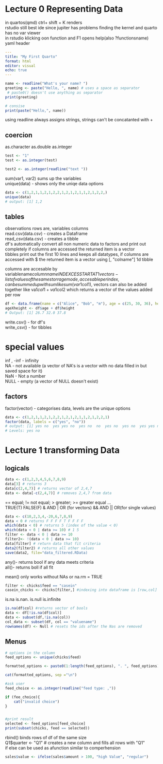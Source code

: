 # Lecture 0 Representing Data
in quartos(qmd) ctrl+ shift + K renders   
rstudio still best ide since jupiter has problems finding the kernel and quarto has no var viewer   
in rstudio klicking oon function and F1 opens help(also ?functionsname)
yaml header
```yaml
---
title: "My First Quarto"
format: html
editor: visual
echo: true
---
```
```r
name <- readline("What's your name? ")
greeting <- paste("Hello, ", name) # uses a space as separator
 # paste0() doesn't use anything as separator
print(greeting)

# consise
print(paste("Hello,", name))
```
using readline always assigns strings, strings can't be concatanted with +
## coercion
as.character as.double as.integer
```r
test <- "1"
test <- as.integer(test)

test2 <- as.integer(readline("text "))
```
sum(var1, var2) sums up the variables  
unique(data) - shows only the uniqe data options 
```r
data <- c(1,2,1,1,2,1,2,2,1,2,1,2,1,1,2,1,2,2,)
unique(data)
# output: [1] 1,2
```

## tables
observations rows are, variables columns  
read.csv(data.csv) - creates a Dataframe  
read_csv(data.csv) - creates a tibble  
df's automatically convert all non numeric data to factors and print out completely if columns are accessed the returned item is a vector  
tibbles print out the first 10 lines and keeps all datatypes, if columns are accessed with $ the returned item is a vector using [, "colname"] 1d tibble   

columns are accesable by variablename$columnname  
INDEXCES START AT 1  
vectors - list of values of the same storrage mode, accesable per index, can be summed up with sum like sum(var1$col1), vectors can also be added together like va1$col1 + va1$col2 which returns a vector of the values added per row
```r
df <- data.frame(name = c("Alice", "Bob", "m"), age = c(25, 30, 36), height = c(1.7, 2.0, 1.8))
ageXheight <- df$age + df$height
# Output: [1] 26.7 32.0 37.8
```
write.csv() - for df's   
write_csv() - for tibbles   

# special values
inf , -inf - infinity  
NA - not available (a vector of NA's is a vector with no data filled in but saved space for it)  
NaN - Not a number  
NULL - empty (a vector of NULL doesn't exist)  

## factors
factor(vector) - categorises data, levels are the unique options
```r
data <- c(1,2,1,1,2,1,2,2,1,2,1,2,1,1,2,1,2,2,1)
factor(data, labels = c("yes", "no"))
# output: [1] yes no  yes yes no  yes no  no  yes no  yes no  yes yes no  yes no  no  yes
# Levels: yes no
```
# Lecture 1 transforming Data
## logicals
```r
data <- c(1,2,3,4,5,6,7,8,9)
data[3] # returns 3
data[c(2,4,7)] # returns vector of 2,4,7
data <- data[-c(2,4,7)] # removes 2,4,7 from data
```
== equal; != not equal; > greater; >= greater equal ...  
TRUE(T) FALSE(F)
& AND | OR (for vectors) && AND || OR(for single values)
```r
data <- c(10,2,3,4,-20,6,7,8,9)
data < 0 # returns F F F F T F F F F
which(data < 0) # returns 5 (index of the value < 0)
which(data < 0 | data >= 10) # 1 5
filter <- data < 0 | data >= 10
filter2<- !(data < 0 | data >= 10)
data[filter] # return data that fit criteria
data2(filter2) # returns all other values
save(data2, file="data_filtered.RData)
```
any()- returns bool if any data meets criteria  
all()- returns boll if all fit 

mean() only works without NAs or na.rm = TRUE
```r
filter <- chicks$feed == "casein"
casein_chicks <- chicks[filter,] #indexing into dataframe is [row,col] so if only rows are addressed the koma is still necessary
```
is.na is.nan. is.null is.infinite
```r
is.na(df$col) #returns vector of bools
data <- df[!is.na(df$col)]
data <- subset(df,!is.na(col))
col_data <- subset(df, col == "valuename")
rownames(df) <- Null # resets the ids after the Nas are removed
```
## Menus
```r
# options in the column
feed_options <- unique(chicks$feed)

formatted_options <- paste0(1:length(feed_options), ". ", feed_options)

cat(formatted_options, sep ="\n")

#ask user
feed_choice <- as.integer(readline("feed type: ,"))

if (fee_choice){
    cat("invalid choice")
}


#print result
selected <- feed_options[feed_choice]
print(subset(chicks, feed == selected))
```
rbind() binds rows of df of the same size  
Q1$quarter <- "Q1" # creates a new column and fills all rows with "Q1"  
if else can be used as afunction similar to comperhension
```r
sales$value <- ifelse(sales$amount > 100, "high Value", "regular")
```


